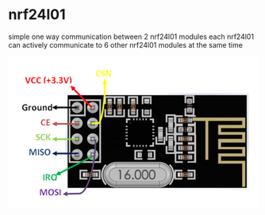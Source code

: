 # nrf24l01
simple one way communication between 2 nrf24l01 modules
each nrf24l01 can actively communicate to 6 other nrf24l01 modules at the same time

![](pinout.png)
